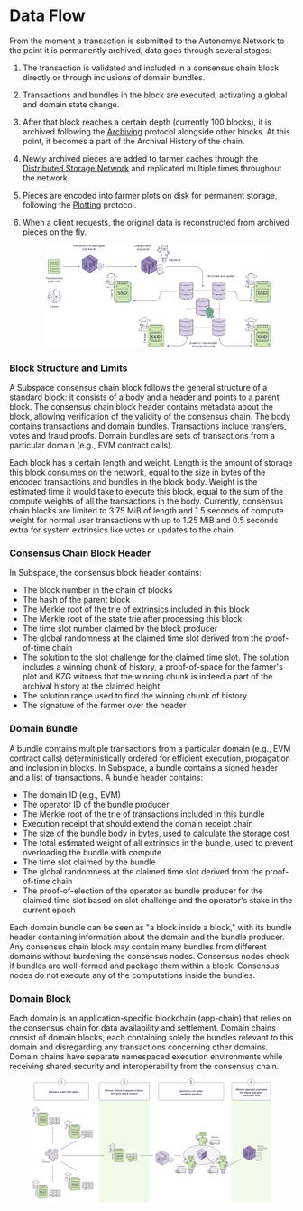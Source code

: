 # Data Flow

From the moment a transaction is submitted to the Autonomys Network to the point it is permanently archived, data goes through several stages:

1. The transaction is validated and included in a consensus chain block directly or through inclusions of domain bundles.
2. Transactions and bundles in the block are executed, activating a global and domain state change.
3. After that block reaches a certain depth (currently 100 blocks), it is archived following the [Archiving](https://github.com/subspace/subnomicon/blob/main/docs/consensus/consensus/archiving.md) protocol alongside other blocks. At this point, it becomes a part of the Archival History of the chain.
4. Newly archived pieces are added to farmer caches through the [Distributed Storage Network](https://github.com/subspace/subnomicon/blob/main/docs/network/dsn.md) and replicated multiple times throughout the network.
5. Pieces are encoded into farmer plots on disk for permanent storage, following the [Plotting](https://github.com/subspace/subnomicon/blob/main/docs/consensus/consensus/plotting.md) protocol.
6.  When a client requests, the original data is reconstructed from archived pieces on the fly.

    <figure><picture><source srcset="../../.gitbook/assets/Data_Flow-dark.svg" media="(prefers-color-scheme: dark)"><img src="../../.gitbook/assets/image (5).png" alt=""></picture><figcaption></figcaption></figure>

### Block Structure and Limits

A Subspace consensus chain block follows the general structure of a standard block: it consists of a body and a header and points to a parent block. The consensus chain block header contains metadata about the block, allowing verification of the validity of the consensus chain. The body contains transactions and domain bundles. Transactions include transfers, votes and fraud proofs. Domain bundles are sets of transactions from a particular domain (e.g., EVM contract calls).

Each block has a certain length and weight. Length is the amount of storage this block consumes on the network, equal to the size in bytes of the encoded transactions and bundles in the block body. Weight is the estimated time it would take to execute this block, equal to the sum of the compute weights of all the transactions in the body. Currently, consensus chain blocks are limited to 3.75 MiB of length and 1.5 seconds of compute weight for normal user transactions with up to 1.25 MiB and 0.5 seconds extra for system extrinsics like votes or updates to the chain.

### Consensus Chain Block Header

In Subspace, the consensus block header contains:

* The block number in the chain of blocks
* The hash of the parent block
* The Merkle root of the trie of extrinsics included in this block
* The Merkle root of the state trie after processing this block
* The time slot number claimed by the block producer
* The global randomness at the claimed time slot derived from the proof-of-time chain
* The solution to the slot challenge for the claimed time slot. The solution includes a winning chunk of history, a proof-of-space for the farmer's plot and KZG witness that the winning chunk is indeed a part of the archival history at the claimed height
* The solution range used to find the winning chunk of history
* The signature of the farmer over the header

### Domain Bundle

A bundle contains multiple transactions from a particular domain (e.g., EVM contract calls) deterministically ordered for efficient execution, propagation and inclusion in blocks. In Subspace, a bundle contains a signed header and a list of transactions. A bundle header contains:

* The domain ID (e.g., EVM)
* The operator ID of the bundle producer
* The Merkle root of the trie of transactions included in this bundle
* Execution receipt that should extend the domain receipt chain
* The size of the bundle body in bytes, used to calculate the storage cost
* The total estimated weight of all extrinsics in the bundle, used to prevent overloading the bundle with compute
* The time slot claimed by the bundle
* The global randomness at the claimed time slot derived from the proof-of-time chain
* The proof-of-election of the operator as bundle producer for the claimed time slot based on slot challenge and the operator's stake in the current epoch

Each domain bundle can be seen as "a block inside a block," with its bundle header containing information about the domain and the bundle producer. Any consensus chain block may contain many bundles from different domains without burdening the consensus nodes. Consensus nodes check if bundles are well-formed and package them within a block. Consensus nodes do not execute any of the computations inside the bundles.

### Domain Block

Each domain is an application-specific blockchain (app-chain) that relies on the consensus chain for data availability and settlement. Domain chains consist of domain blocks, each containing solely the bundles relevant to this domain and disregarding any transactions concerning other domains. Domain chains have separate namespaced execution environments while receiving shared security and interoperability from the consensus chain.

<figure><picture><source srcset="../../.gitbook/assets/Slot_To_Execution-dark.svg" media="(prefers-color-scheme: dark)"><img src="../../.gitbook/assets/image (6).png" alt=""></picture><figcaption></figcaption></figure>
